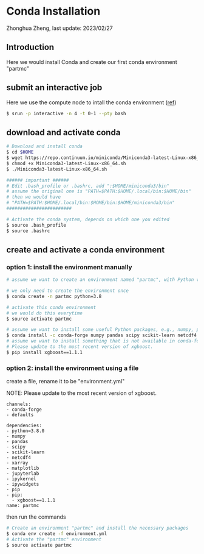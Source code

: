 # Conda Installation

Zhonghua Zheng, last update: 2023/02/27

## Introduction

Here we would install Conda and create our first conda environment "partmc"

## submit an interactive job

Here we use the compute node to intall the conda environment ([ref](https://ri.itservices.manchester.ac.uk/csf3/batch/qrsh/))

```bash
$ srun -p interactive -n 4 -t 0-1 --pty bash
```

## download and activate conda

```bash
# Download and install conda
$ cd $HOME
$ wget https://repo.continuum.io/miniconda/Miniconda3-latest-Linux-x86_64.sh
$ chmod +x Miniconda3-latest-Linux-x86_64.sh
$ ./Miniconda3-latest-Linux-x86_64.sh

###### important ######
# Edit .bash_profile or .bashrc, add ":$HOME/miniconda3/bin"
# assume the original one is "PATH=$PATH:$HOME/.local/bin:$HOME/bin" 
# then we would have 
# "PATH=$PATH:$HOME/.local/bin:$HOME/bin:$HOME/miniconda3/bin" 
########################

# Activate the conda system, depends on which one you edited 
$ source .bash_profile
$ source .bashrc
```

## create and activate a conda environment

### option 1: install the environment manually

```bash
# assume we want to create an environment named "partmc", with Python version 3.8

# we only need to create the environment once
$ conda create -n partmc python=3.8

# activate this conda environment 
# we would do this everytime 
$ source activate partmc

# assume we want to install some useful Python packages, e.g., numpy, pandas, scipy, scikit-learn, netcdf4, xarray, matplotlib, jupyterlab
$ conda install -c conda-forge numpy pandas scipy scikit-learn netcdf4 xarray matplotlib jupyterlab
# assume we want to install something that is not available in conda-forge
# Please update to the most recent version of xgboost. 
$ pip install xgboost==1.1.1
```

### option 2: install the environment using a file

create a file, rename it to be "environment.yml"

NOTE: Please update to the most recent version of xgboost.

```
channels:
- conda-forge
- defaults

dependencies:
- python=3.8.0
- numpy
- pandas
- scipy
- scikit-learn
- netcdf4
- xarray
- matplotlib
- jupyterlab
- ipykernel
- ipywidgets
- pip
- pip:
  - xgboost==1.1.1
name: partmc
```

then run the commands

```bash
# Create an environment "partmc" and install the necessary packages
$ conda env create -f environment.yml
# Activate the "partmc" environment
$ source activate partmc
```

